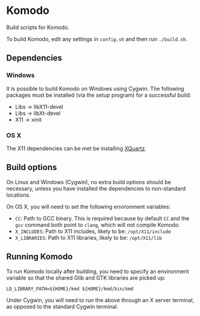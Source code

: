 # Komodo

Build scripts for Komodo.

To build Komodo, edit any settings in `config.sh` and then run `./build.sh`.

## Dependencies

### Windows

It is possible to build Komodo on Windows using Cygwin. The following packages
must be installed (via the setup program) for a successful build:

 * Libs -> libX11-devel
 * Libs -> libXt-devel
 * X11 -> xinit

### OS X

The X11 dependencies can be met be installing [XQuartz](http://xquartz.macosforge.org/).

## Build options

On Linux and Windows (Cygwin), no extra build options should be necessary,
unless you have installed the dependencies to non-standard locations.

On OS X, you will need to set the following environment variables:

* `CC`: Path to GCC binary. This is required because by default `CC` and the
`gcc` command both point to `clang`, which will not compile Komodo.
* `X_INCLUDES`: Path to X11 includes, likely to be: `/opt/X11/include`
* `X_LIBRARIES`: Path to X11 libraries, likely to be: `/opt/X11/lib`

## Running Komodo

To run Komodo locally after building, you need to specify an environment
variable so that the shared Glib and GTK libraries are picked up:

```
LD_LIBRARY_PATH=${HOME}/kmd ${HOME}/kmd/bin/kmd
```

Under Cygwin, you will need to run the above through an X server terminal,
as opposed to the standard Cygwin terminal.
